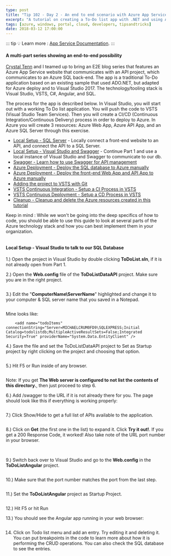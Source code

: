 ```yaml
---
type: post
title: "Tip 102 - Day 2 - An end to end scenario with Azure App Service, API Apps, SQL, VSTS and CI/CD"
excerpt: "A tutorial on creating a To-Do list app with .NET and using Azure App Service, API Apps, SQL, VSTS and CI/CD"
tags: [azure, windows, portal, cloud, developers, tipsandtricks]
date: 2018-03-12 17:00:00
---
```


::: tip
:bulb: Learn more : [App Service Documentation](https://docs.microsoft.com/azure/app-service?WT.mc_id=docs-azuredevtips-micrum).
:::

#### A multi-part series showing an end-to-end possibility

[Crystal Tenn](https://www.linkedin.com/in/crystal-tenn-6a0b9b67/) and I teamed up to bring an E2E blog series that features an Azure App Service website that communicates with an API project, which communicates to an Azure SQL back-end. The app is a traditional To-Do application based on an existing sample that used ADO.NET, but adapted for Azure deploy and to Visual Studio 2017. The  technology/tooling stack is Visual Studio, VSTS, C#, Angular, and SQL. 

The process for the app is described below. In Visual Studio, you will start out with a working To Do list application. You will push the code to VSTS (Visual Studio Team Services). Then you will create a CI/CD (Continuous Integration/Continuous Delivery) process in order to deploy to Azure. In Azure you will create 3 resources: Azure Web App, Azure API App, and an Azure SQL Server through this exercise. 

* [Local Setup - SQL Server](https://microsoft.github.io/AzureTipsAndTricks/blog/tip101.html) - Locally connect a front-end website to an API, and connect the API to a SQL Server. 
* [Local Setup - Visual Studio and Swagger](https://microsoft.github.io/AzureTipsAndTricks/blog/tip102.html) - Continue Part 1 and use a local instance of Visual Studio and Swagger to communicate to our db.
* [Swagger - Learn how to use Swagger for API management](https://microsoft.github.io/AzureTipsAndTricks/blog/tip103.html)
* [Azure Deployment - Deploy the SQL database to Azure manually](https://microsoft.github.io/AzureTipsAndTricks/blog/tip104.html)
* [Azure Deployment - Deploy the front-end Web App and API App to Azure manually](https://microsoft.github.io/AzureTipsAndTricks/blog/tip105.html)
* [Adding the project to VSTS with Git](https://microsoft.github.io/AzureTipsAndTricks/blog/tip107.html) 
* [VSTS Continuous Integration - Setup a CI Process in VSTS](https://microsoft.github.io/AzureTipsAndTricks/blog/tip108.html) 
* [VSTS Continuous Deployment - Setup a CD Process in VSTS](https://microsoft.github.io/AzureTipsAndTricks/blog/tip109.html) 
* [Cleanup - Cleanup and delete the Azure resources created in this tutorial](https://microsoft.github.io/AzureTipsAndTricks/blog/tip110.html)

Keep in mind : While we won't be going into the deep specifics of how to code, you should be able to use this guide to look at several parts of the Azure technology stack and how you can best implement them in your organization. 

<img :src="$withBase('/files/todolist-diagram.png')">

#### Local Setup - Visual Studio to talk to our SQL Database

1.) Open the project in Visual Studio by double clicking **ToDoList.sln**, if it is not already open from Part 1.

2.) Open the **Web.config** file of the **ToDoListDataAPI** project. Make sure you are in the right project. 

<img :src="$withBase('/files/e2e-webconfig.jpg')">

3.) Edit the "**ComputerName\ServerName**" highlighted and change it to your computer & SQL server name that you saved in a Notepad. 

<img :src="$withBase('/files/e2e-webconfig2.jpg')">

Mine looks like: 

```text
    <add name="todoItems" connectionString="Server=MICHAELCRUM0FD9\SQLEXPRESS;Initial Catalog=todolistdb;MultipleActiveResultSets=False;Integrated Security=True" providerName="System.Data.EntityClient" />
```

4.) Save the file and set the ToDoListDataAPI project to Set as Startup project by right clicking on the project and choosing that option.

<img :src="$withBase('/files/e2e-setstartup.jpg')">

5.) Hit F5 or Run inside of any browser. 

<img :src="$withBase('/files/e2e-run.jpg')">

Note: If you get **The Web server is configured to not list the contents of this directory.**, then just proceed to step 6. 


6.) Add /swagger to the URL if it is not already there for you. The page should look like this if everything is working properly:

<img :src="$withBase('/files/e2e-swagger.jpg')">

7.) Click Show/Hide to get a full list of APIs available to the application.

<img :src="$withBase('/files/e2e-showhide.jpg')">

8.) Click on **Get** (the first one in the list) to expand it. Click **Try it out!**. If you get a 200 Response Code, it worked! Also take note of the URL port number in your browser. 

<img :src="$withBase('/files/e2e-get.jpg')">

<img :src="$withBase('/files/e2e-get1.jpg')">

9.) Switch back over to Visual Studio and go to the **Web.config** in the **ToDoListAngular** project.  

<img :src="$withBase('/files/e2e-angularprojwebconfig.jpg')">

10.) Make sure that the port number matches the port from the last step.

<img :src="$withBase('/files/e2e-angularwebconfig.jpg')">

11.)  Set the **ToDoListAngular** project as Startup Project. 

<img :src="$withBase('/files/e2e-angularstart.jpg')">

12.)  Hit F5 or hit Run 

13.) You should see the Angular app running in your web browser:

<img :src="$withBase('/files/e2e-todohome.jpg')">

14. Click on Todo list menu and add an entry. Try editing it and deleting it. You can put breakpoints in the code to learn more about how it is performing the CRUD operations. You can also check the SQL database to see the entries. 

<img :src="$withBase('/files/e2e-todolist.gif')">

<img :src="$withBase('/files/e2e-sql1.jpg')">

